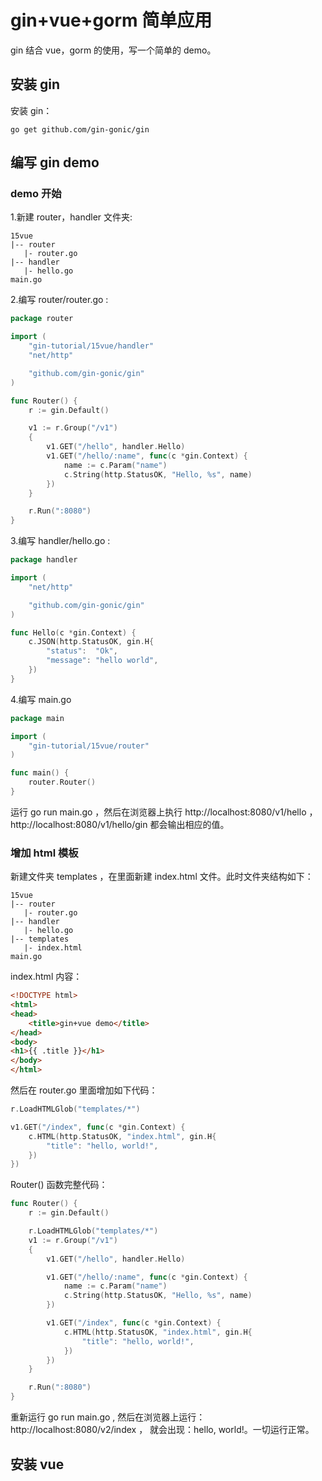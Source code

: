 # gin+vue+gorm 简单应用

gin 结合 vue，gorm 的使用，写一个简单的 demo。

## 安装 gin

安装 gin：

```shell
go get github.com/gin-gonic/gin
```

## 编写 gin demo

### demo 开始

1.新建 router，handler 文件夹:

```shell
15vue
|-- router
   |- router.go
|-- handler
   |- hello.go
main.go
```

2.编写 router/router.go :

```go
package router

import (
	"gin-tutorial/15vue/handler"
	"net/http"

	"github.com/gin-gonic/gin"
)

func Router() {
	r := gin.Default()

	v1 := r.Group("/v1")
	{
		v1.GET("/hello", handler.Hello)
		v1.GET("/hello/:name", func(c *gin.Context) {
			name := c.Param("name")
			c.String(http.StatusOK, "Hello, %s", name)
		})
	}

	r.Run(":8080")
}
```

3.编写 handler/hello.go :

```go
package handler

import (
	"net/http"

	"github.com/gin-gonic/gin"
)

func Hello(c *gin.Context) {
	c.JSON(http.StatusOK, gin.H{
		"status":  "Ok",
		"message": "hello world",
	})
}
```

4.编写 main.go

```go
package main

import (
	"gin-tutorial/15vue/router"
)

func main() {
	router.Router()
}
```

运行 go run main.go ，然后在浏览器上执行 http://localhost:8080/v1/hello ，http://localhost:8080/v1/hello/gin 都会输出相应的值。

### 增加 html 模板

新建文件夹 templates ，在里面新建 index.html 文件。此时文件夹结构如下：

```shell
15vue
|-- router
   |- router.go
|-- handler
   |- hello.go
|-- templates
   |- index.html
main.go
```

index.html 内容：

```html
<!DOCTYPE html>
<html>
<head>
    <title>gin+vue demo</title>
</head>
<body>
<h1>{{ .title }}</h1>
</body>
</html>
```

然后在 router.go 里面增加如下代码：

```go
r.LoadHTMLGlob("templates/*")

v1.GET("/index", func(c *gin.Context) {
    c.HTML(http.StatusOK, "index.html", gin.H{
        "title": "hello, world!",
    })
})
```

Router() 函数完整代码：

```go
func Router() {
	r := gin.Default()

	r.LoadHTMLGlob("templates/*")
	v1 := r.Group("/v1")
	{
		v1.GET("/hello", handler.Hello)

		v1.GET("/hello/:name", func(c *gin.Context) {
			name := c.Param("name")
			c.String(http.StatusOK, "Hello, %s", name)
		})

		v1.GET("/index", func(c *gin.Context) {
			c.HTML(http.StatusOK, "index.html", gin.H{
				"title": "hello, world!",
			})
		})
	}

	r.Run(":8080")
}
```



重新运行 go run main.go , 然后在浏览器上运行：http://localhost:8080/v2/index ， 就会出现：hello, world!。一切运行正常。

## 安装 vue



